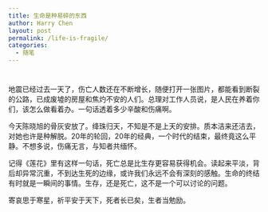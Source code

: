 ```yaml
---
title: 生命是种易碎的东西
author: Harry Chen
layout: post
permalink: /life-is-fragile/
categories:
  - 随笔
---
```

# 

地震已经过去一天了，伤亡人数还在不断增长，随便打开一张图片，都能看到断裂的公路，已成废墟的房屋和焦灼不安的人们。总理对工作人员说，是人民在养着你们，该怎么做看着办。一句话透着多少辛酸和伤痛啊。

今天陈晓旭的骨灰安放了。绛珠归天，不知是不是上天的安排。质本洁来还洁去，对她也许是种解脱。20年的轮回，20年的经典，一个时代的结束，最终竟这么平静。不想多说，伤痛无言，与知者共缅怀。

记得《莲花》里有这样一句话，死亡总是比生存更容易获得机会。读起来平淡，背后却异常沉重，不到达生死的边缘，或许我们永远不会有深刻的感触。生命的终结有时就是一瞬间的事情。生存，还是死亡，这不是一个可以讨论的问题。

寄哀思于寒星，祈平安于天下，死者长已矣，生者当勉励。